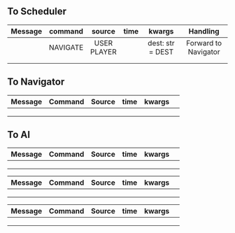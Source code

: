 ## To Scheduler
| Message |  command |    source   | time |      kwargs      |       Handling       |
|:-------:|:--------:|:-----------:|:----:|:----------------:|:--------------------:|
|         | NAVIGATE | USER<br>PLAYER |      | dest: str = DEST | Forward to Navigator |
|         |          |             |      |                  |                      |
|         |          |             |      |                  |                      |

## To Navigator
| Message | Command | Source | time | kwargs |   |
|:-------:|:-------:|:------:|:----:|:------:|:-:|
|         |         |        |      |        |   |
|         |         |        |      |        |   |
|         |         |        |      |        |   |

## To AI
| Message | Command | Source | time | kwargs |   |
|:-------:|:-------:|:------:|:----:|:------:|:-:|
|         |         |        |      |        |   |
|         |         |        |      |        |   |
|         |         |        |      |        |   |


| Message | Command | Source | time | kwargs |   |
|:-------:|:-------:|:------:|:----:|:------:|:-:|
|         |         |        |      |        |   |
|         |         |        |      |        |   |
|         |         |        |      |        |   |


| Message | Command | Source | time | kwargs |   |
|:-------:|:-------:|:------:|:----:|:------:|:-:|
|         |         |        |      |        |   |
|         |         |        |      |        |   |
|         |         |        |      |        |   |